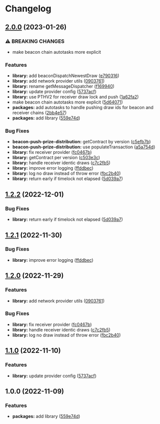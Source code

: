 # Changelog

## [2.0.0](https://github.com/pooltogether/v4-autotasks/compare/v4-autotasks-library-v1.2.2...v4-autotasks-library-v2.0.0) (2023-01-26)


### ⚠ BREAKING CHANGES

* make beacon chain autotasks more explicit

### Features

* **library:** add beaconDispatchNewestDraw ([e790316](https://github.com/pooltogether/v4-autotasks/commit/e790316cdb2ee42710ff2cc67a082e2b9f328688))
* **library:** add network provider utils ([0903761](https://github.com/pooltogether/v4-autotasks/commit/0903761b8c06d90f0c97abc0255f95722df38fab))
* **library:** rename getMessageDispatcher ([f169940](https://github.com/pooltogether/v4-autotasks/commit/f169940f79d5553feb205d26aac335aaa7e52522))
* **library:** update provider config ([5737acf](https://github.com/pooltogether/v4-autotasks/commit/5737acf2fe99952c10ce582f88a4ef948a8ef589))
* **library:** use PTHV2 for receiver draw lock and push ([1a62fa2](https://github.com/pooltogether/v4-autotasks/commit/1a62fa2d10df69701c2069a0b5531614df9c7405))
* make beacon chain autotasks more explicit ([5d64071](https://github.com/pooltogether/v4-autotasks/commit/5d6407119a27f96f7984a91cae0da131493d8579))
* **packages:** add autotasks to handle pushing draw ids for beacon and receiver chains ([2bb4e57](https://github.com/pooltogether/v4-autotasks/commit/2bb4e573991b05032c0d573221bf81958b8c7243))
* **packages:** add library ([559e74d](https://github.com/pooltogether/v4-autotasks/commit/559e74dfeb425530687bdb95df05348f4e3436ff))


### Bug Fixes

* **beacon-push-prize-distribution:** getContract by version ([c5efb7b](https://github.com/pooltogether/v4-autotasks/commit/c5efb7b9c54c6420d44efa1a0e714084973c68a4))
* **beacon-push-prize-distribution:** use populateTransaction ([a5a754d](https://github.com/pooltogether/v4-autotasks/commit/a5a754d745feb6bb2dcc54329b05e065eec2af7f))
* **library:** fix receiver provider ([fc0467b](https://github.com/pooltogether/v4-autotasks/commit/fc0467be33d6cf4b78c080048e8144d35c1bf2d0))
* **library:** getContract per version ([c503e3c](https://github.com/pooltogether/v4-autotasks/commit/c503e3c0851bac05051c75d28bb7e01622f37780))
* **library:** handle receiver identic draws ([c7c2fb5](https://github.com/pooltogether/v4-autotasks/commit/c7c2fb50990546486471ea1b7d29cff26b796ca5))
* **library:** improve error logging ([ffddbec](https://github.com/pooltogether/v4-autotasks/commit/ffddbec9fa598156662e5456f5072ec1c500bbb9))
* **library:** log no draw instead of throw error ([fbc2b40](https://github.com/pooltogether/v4-autotasks/commit/fbc2b409ec68c39bfda10fbe9261071121097777))
* **library:** return early if timelock not elapsed ([5d039a7](https://github.com/pooltogether/v4-autotasks/commit/5d039a7f30955a8d70747bf3a79e0d848fc3e34b))

## [1.2.2](https://github.com/pooltogether/v4-autotasks/compare/v4-autotasks-library-v1.2.1...v4-autotasks-library-v1.2.2) (2022-12-01)


### Bug Fixes

* **library:** return early if timelock not elapsed ([5d039a7](https://github.com/pooltogether/v4-autotasks/commit/5d039a7f30955a8d70747bf3a79e0d848fc3e34b))

## [1.2.1](https://github.com/pooltogether/v4-autotasks/compare/v4-autotasks-library-v1.2.0...v4-autotasks-library-v1.2.1) (2022-11-30)


### Bug Fixes

* **library:** improve error logging ([ffddbec](https://github.com/pooltogether/v4-autotasks/commit/ffddbec9fa598156662e5456f5072ec1c500bbb9))

## [1.2.0](https://github.com/pooltogether/v4-autotasks/compare/v4-autotasks-library-v1.1.0...v4-autotasks-library-v1.2.0) (2022-11-29)


### Features

* **library:** add network provider utils ([0903761](https://github.com/pooltogether/v4-autotasks/commit/0903761b8c06d90f0c97abc0255f95722df38fab))


### Bug Fixes

* **library:** fix receiver provider ([fc0467b](https://github.com/pooltogether/v4-autotasks/commit/fc0467be33d6cf4b78c080048e8144d35c1bf2d0))
* **library:** handle receiver identic draws ([c7c2fb5](https://github.com/pooltogether/v4-autotasks/commit/c7c2fb50990546486471ea1b7d29cff26b796ca5))
* **library:** log no draw instead of throw error ([fbc2b40](https://github.com/pooltogether/v4-autotasks/commit/fbc2b409ec68c39bfda10fbe9261071121097777))

## [1.1.0](https://github.com/pooltogether/v4-autotasks/compare/v4-autotasks-library-v1.0.0...v4-autotasks-library-v1.1.0) (2022-11-10)


### Features

* **library:** update provider config ([5737acf](https://github.com/pooltogether/v4-autotasks/commit/5737acf2fe99952c10ce582f88a4ef948a8ef589))

## 1.0.0 (2022-11-09)


### Features

* **packages:** add library ([559e74d](https://github.com/pooltogether/v4-autotasks/commit/559e74dfeb425530687bdb95df05348f4e3436ff))
